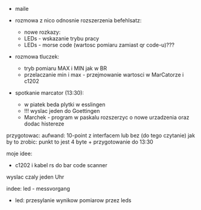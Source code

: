 - maile 
- rozmowa z nico odnosnie rozszerzenia befehlsatz:
	- nowe rozkazy: 
	- LEDs - wskazanie trybu pracy
	- LEDs - morse code (wartosc pomiaru zamiast qr code-u)???

- rozmowa tluczek:
	- tryb pomiaru MAX i MIN jak w BR
	- przelaczanie min i max - przejmowanie wartosci w MarCatorze i c1202


- spotkanie marcator (13:30):
	- w piatek beda plytki w esslingen
	- !!! wyslac jeden do Goettingen
	- Marchek - program w paskalu rozszerzyc o nowe urzadzenia oraz dodac histereze

przygotowac: aufwand: 10-point z interfacem lub bez (do tego czytanie)
jak by to zrobic: punkt to jest 4 byte + 
przygotowanie do 13:30


moje idee:
- c1202 i kabel rs do bar code scanner

wyslac czaly jeden Uhr

indee: led - messvorgang
- led: przesylanie wynikow pomiarow przez leds